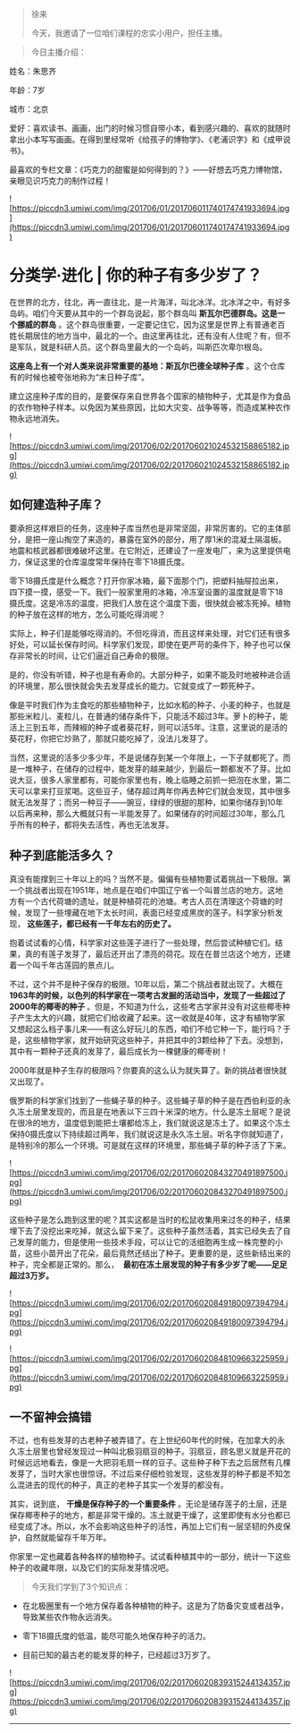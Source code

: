 > 徐来
> 
> 今天，我邀请了一位咱们课程的忠实小用户，担任主播。

> 今日主播介绍：

姓名：朱思齐

年龄：7岁

城市：北京

爱好：喜欢读书、画画，出门的时候习惯自带小本，看到感兴趣的、喜欢的就随时拿出小本写写画画。在得到里经常听《给孩子的博物学》、《老浦识字》和《成甲说书》。

最喜欢的专栏文章：《巧克力的甜蜜是如何得到的？》——好想去巧克力博物馆，亲眼见识巧克力的制作过程！

![https://piccdn3.umiwi.com/img/201706/01/201706011740174741933694.jpg](https://piccdn3.umiwi.com/img/201706/01/201706011740174741933694.jpg)

# 分类学·进化 | 你的种子有多少岁了？

在世界的北方，往北，再一直往北，是一片海洋，叫北冰洋。北冰洋之中，有好多岛屿。咱们今天要从其中的一个群岛说起，那个群岛叫 **斯瓦尔巴德群岛。这是一个挪威的群岛** 。这个群岛很重要，一定要记住它，因为这里是世界上有普通老百姓长期居住的地方当中，最北的一个。由这里再往北，还有没有人住呢？有，但不是军队，就是科研人员。这个群岛里最大的一个岛屿，叫斯匹次卑尔根岛。 

 **这座岛上有一个对人类来说非常重要的基地：斯瓦尔巴德全球种子库** 。这个仓库有的时候也被夸张地称为“末日种子库”。

建立这座种子库的目的，是要保存来自世界各个国家的植物种子，尤其是作为食品的农作物种子样本。以免因为某些原因，比如大灾变、战争等等，而造成某种农作物永远地消失。

![https://piccdn3.umiwi.com/img/201706/02/201706021024532158865182.jpg](https://piccdn3.umiwi.com/img/201706/02/201706021024532158865182.jpg)

## 如何建造种子库？

要承担这样艰巨的任务，这座种子库当然也是非常坚固，非常厉害的。它的主体部分，是把一座山掏空了来造的，暴露在室外的部分，用了厚1米的混凝土隔温板。地震和核武器都很难破坏这里。在它附近，还建设了一座发电厂，来为这里提供电力，保证这里的仓库温度常年保持在零下18摄氏度。

零下18摄氏度是什么概念？打开你家冰箱，最下面那个门，把塑料抽屉拉出来，四下摸一摸，感受一下。我们一般家里用的冰箱，冷冻室设置的温度就是零下18摄氏度。这是冷冻的温度，把我们人放在这个温度下面，很快就会被冻死掉。植物的种子放在这样的地方，怎么可能吃得消呢？

实际上，种子们是能够吃得消的。不但吃得消，而且这样来处理，对它们还有很多好处，可以延长保存时间。科学家们发现，即使在更严苛的条件下，种子也可以保存非常长的时间，让它们逼近自己寿命的极限。

是的，你没有听错，种子也是有寿命的。大部分种子，如果不能及时地被种进合适的环境里，那么很快就会失去发芽成长的能力。它就变成了一颗死种子。

像是平时我们作为主食吃的那些植物种子，比如水稻的种子、小麦的种子，也就是那些米粒儿、麦粒儿，在普通的储存条件下，只能活不超过3年。萝卜的种子，能活上三到五年，而辣椒的种子或者葵花籽，则可以活5年。注意，这里说的是活的葵花籽，你把它炒熟了，那就只能吃掉了，没法儿发芽了。

当然，这里说的活多少多少年，不是说储存到某一个年限上，一下子就都死了。而是一堆种子，在储存的过程中，能发芽的越来越少，到最后一颗都发不了芽。比如说大豆，很多人家里都有，可能你家里也有，晚上临睡之前抓一把泡在水里，第二天可以拿来打豆浆喝。这些豆子，储存超过两年你再去种它们就会发现，其中很多就无法发芽了；而另一种豆子——豌豆，绿绿的很甜的那种，如果你储存到10年以后再来种，那么大概就只有一半能发芽了。如果储存的时间超过30年，那么几乎所有的种子，都将失去活性，再也无法发芽。

## 种子到底能活多久？

真没有能撑到三十年以上的吗？当然不是。偏偏有些植物要试着挑战一下极限。第一个挑战者出现在1951年，地点是在咱们中国辽宁省一个叫普兰店的地方。这地方有一个古代荷塘的遗址，就是种植荷花的池塘。考古人员在清理这个荷塘的时候，发现了一些埋藏在地下太长时间，表面已经变成黑炭的莲子。科学家分析发现， **这些莲子，都已经有一千年左右的历史了。**

抱着试试看的心情，科学家对这些莲子进行了一些处理，然后尝试种植它们。结果，真的有莲子发芽了，最后还开出了漂亮的荷花。现在在普兰店这个地方，还建着一个叫千年古莲园的景点儿。

不过，这个并不是种子保存的极限。10年以后，第二个挑战者就出现了。大概在 **1963年的时候，以色列的科学家在一项考古发掘的活动当中，发现了一些超过了2000年的椰枣的种子** 。但是，不知道为什么，这些考古学家并没有对这些椰枣种子产生太大的兴趣，就把它们给收藏了起来。这一收就是40年，这才有植物学家又想起这么档子事儿来——有这么好玩儿的东西，咱们不给它种一下，能行吗？于是，这些植物学家，就开始研究这些种子，并把其中的3颗给种了下去。没想到，其中有一颗种子还真的发芽了，最后成长为一棵健康的椰枣树！

2000年就是种子生存的极限吗？你要真的这么认为就失算了。新的挑战者很快就又出现了。

俄罗斯的科学家们找到了一些蝇子草的种子。这些蝇子草的种子是在西伯利亚的永久冻土层里发现的，而且是在地表以下三四十米深的地方。什么是冻土层呢？是说在很冷的地方，温度低到能把土壤都给冻上，我们就说这是冻土了。如果这个冻土保持0摄氏度以下持续超过两年，我们就说这是永久冻土层。听名字你就知道了，是特别冷的那么一个环境。可是就在这样的环境里，那些蝇子草的种子活了下来。

![https://piccdn3.umiwi.com/img/201706/02/201706020843270491897500.jpg](https://piccdn3.umiwi.com/img/201706/02/201706020843270491897500.jpg)

这些种子是怎么跑到这里的呢？其实这都是当时的松鼠收集用来过冬的种子，结果埋下去了没挖出来吃掉，就这么留下来了。这些种子虽然活着，其实已经失去了自己发芽的能力，但是使用一些技术手段，可以让它的活细胞再生成一株完整的小苗，这些小苗开出了花朵，最后竟然还结出了种子。更重要的是，这些新结出来的种子，完全都是正常的。那么，  **最初在冻土层发现的种子有多少岁了呢——足足超过3万岁。**

![https://piccdn3.umiwi.com/img/201706/02/201706020849180097394794.jpg](https://piccdn3.umiwi.com/img/201706/02/201706020849180097394794.jpg)

![https://piccdn3.umiwi.com/img/201706/02/201706020848109663225959.jpg](https://piccdn3.umiwi.com/img/201706/02/201706020848109663225959.jpg)

## 一不留神会搞错

不过，也有些发芽的古老种子被弄错了。在上世纪60年代的时候，在加拿大的永久冻土层里也曾经发现过一种叫北极羽扇豆的种子。羽扇豆，顾名思义就是开花的时候远远地看去，像是一大把羽毛扇一样的豆子。这些种子种下去之后居然有几棵发芽了，当时大家也很惊讶。不过后来仔细检验发现，这些发芽的种子都是不知怎么混进去的现代的种子，真正的老种子其实一个发芽的都没有。

其实，说到底， **干燥是保存种子的一个重要条件** 。无论是储存莲子的土层，还是保存椰枣种子的地方，都是非常干燥的。冻土就更干燥了，这里即使有水分也都已经变成了冰。所以，水不会影响这些种子的活性，再加上它们有一层坚韧的外皮保护，自然就能留存千年万年。

你家里一定也藏着各种各样的植物种子。试试看种植其中的一部分，统计一下这些种子的收藏年限，以及它们的实际发芽情况吧。

> 今天我们学到了3个知识点：

* 在北极圈里有一个地方保存着各种植物的种子。这是为了防备灾变或者战争，导致某些农作物永远消失。

* 零下18摄氏度的低温，能尽可能久地保存种子的活力。

* 目前已知的最古老的能发芽的种子，已经超过3万岁了。

![https://piccdn3.umiwi.com/img/201706/02/201706020839315244134357.jpg](https://piccdn3.umiwi.com/img/201706/02/201706020839315244134357.jpg)

---
